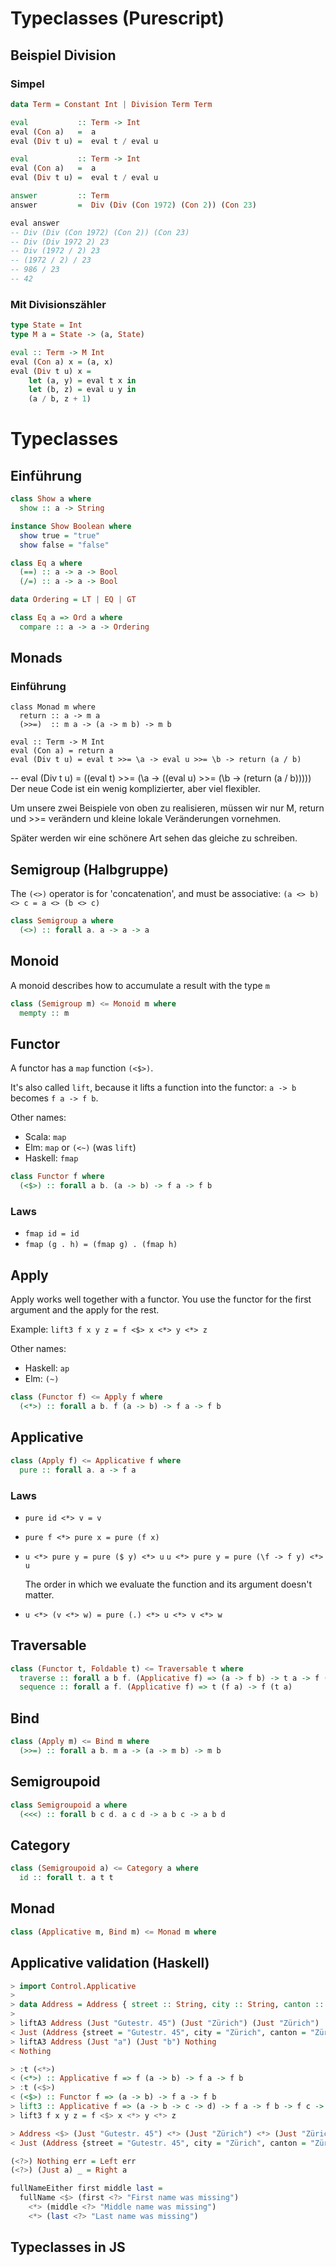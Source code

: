 # Typeclasses (Purescript)

## Beispiel Division

### Simpel

```haskell
data Term = Constant Int | Division Term Term

eval           :: Term -> Int
eval (Con a)   =  a
eval (Div t u) =  eval t / eval u
```

```haskell
eval           :: Term -> Int
eval (Con a)   =  a
eval (Div t u) =  eval t / eval u

answer         :: Term
answer         =  Div (Div (Con 1972) (Con 2)) (Con 23)

eval answer
-- Div (Div (Con 1972) (Con 2)) (Con 23)
-- Div (Div 1972 2) 23
-- Div (1972 / 2) 23
-- (1972 / 2) / 23
-- 986 / 23
-- 42
```


### Mit Divisionszähler

```haskell
type State = Int
type M a = State -> (a, State)

eval :: Term -> M Int
eval (Con a) x = (a, x)
eval (Div t u) x =
    let (a, y) = eval t x in
    let (b, z) = eval u y in
    (a / b, z + 1)
```

# Typeclasses

## Einführung

```haskell
class Show a where
  show :: a -> String

instance Show Boolean where
  show true = "true"
  show false = "false"
```

```haskell
class Eq a where
  (==) :: a -> a -> Bool
  (/=) :: a -> a -> Bool

data Ordering = LT | EQ | GT

class Eq a => Ord a where
  compare :: a -> a -> Ordering
```

## Monads

### Einführung

```
class Monad m where
  return :: a -> m a
  (>>=)  :: m a -> (a -> m b) -> m b
```

```
eval :: Term -> M Int
eval (Con a) = return a
eval (Div t u) = eval t >>= \a -> eval u >>= \b -> return (a / b)
```

-- eval (Div t u) = ((eval t) >>= (\a -> ((eval u) >>= (\b -> (return (a / b)))))
Der neue Code ist ein wenig komplizierter, aber viel flexibler.

Um unsere zwei Beispiele von oben zu realisieren, müssen wir nur M, return und >>= verändern und kleine lokale Veränderungen vornehmen.

Später werden wir eine schönere Art sehen das gleiche zu schreiben.




















## Semigroup (Halbgruppe)

The `(<>)` operator is for 'concatenation', and must be associative:
`(a <> b) <> c = a <> (b <> c)`

```haskell
class Semigroup a where
  (<>) :: forall a. a -> a -> a
```

## Monoid

A monoid describes how to accumulate a result with the type `m`

```haskell
class (Semigroup m) <= Monoid m where
  mempty :: m
```

## Functor

A functor has a `map` function `(<$>)`.

It's also called `lift`, because it lifts a function into the functor:
`a -> b` becomes `f a -> f b`.

Other names:

- Scala: `map`
- Elm: `map` or `(<~)` (was `lift`)
- Haskell: `fmap`

```haskell
class Functor f where
  (<$>) :: forall a b. (a -> b) -> f a -> f b
```

### Laws

- `fmap id = id`
- `fmap (g . h) = (fmap g) . (fmap h)`

## Apply

Apply works well together with a functor. You use the functor for the first
argument and the apply for the rest.

Example: `lift3 f x y z = f <$> x <*> y <*> z`

Other names:

- Haskell: `ap`
- Elm: `(~)`

```haskell
class (Functor f) <= Apply f where
  (<*>) :: forall a b. f (a -> b) -> f a -> f b
```

## Applicative

```haskell
class (Apply f) <= Applicative f where
  pure :: forall a. a -> f a
```

### Laws

- `pure id <*> v = v`
- `pure f <*> pure x = pure (f x)`
- `u <*> pure y = pure ($ y) <*> u`
  `u <*> pure y = pure (\f -> f y) <*> u`

  The order in which we evaluate the function and its argument doesn't matter.

- `u <*> (v <*> w) = pure (.) <*> u <*> v <*> w`

## Traversable

```haskell
class (Functor t, Foldable t) <= Traversable t where
  traverse :: forall a b f. (Applicative f) => (a -> f b) -> t a -> f (t b)
  sequence :: forall a f. (Applicative f) => t (f a) -> f (t a)
```

## Bind

```haskell
class (Apply m) <= Bind m where
  (>>=) :: forall a b. m a -> (a -> m b) -> m b
```

## Semigroupoid

```haskell
class Semigroupoid a where
  (<<<) :: forall b c d. a c d -> a b c -> a b d
```

## Category

```haskell
class (Semigroupoid a) <= Category a where
  id :: forall t. a t t
```

## Monad

```haskell
class (Applicative m, Bind m) <= Monad m where
```

## Applicative validation (Haskell)

```haskell
> import Control.Applicative
>
> data Address = Address { street :: String, city :: String, canton :: String }
>
> liftA3 Address (Just "Gutestr. 45") (Just "Zürich") (Just "Zürich")
< Just (Address {street = "Gutestr. 45", city = "Zürich", canton = "Zürich"})
> liftA3 Address (Just "a") (Just "b") Nothing
< Nothing
```

```haskell
> :t (<*>)
< (<*>) :: Applicative f => f (a -> b) -> f a -> f b
> :t (<$>)
< (<$>) :: Functor f => (a -> b) -> f a -> f b
> lift3 :: Applicative f => (a -> b -> c -> d) -> f a -> f b -> f c -> f d
> lift3 f x y z = f <$> x <*> y <*> z
```

```haskell
> Address <$> (Just "Gutestr. 45") <*> (Just "Zürich") <*> (Just "Zürich")
< Just (Address {street = "Gutestr. 45", city = "Zürich", canton = "Zürich"})
```

```haskell
(<?>) Nothing err = Left err
(<?>) (Just a) _ = Right a

fullNameEither first middle last =
  fullName <$> (first <?> "First name was missing")
    <*> (middle <?> "Middle name was missing")
    <*> (last <?> "Last name was missing")
```

## Typeclasses in JS
